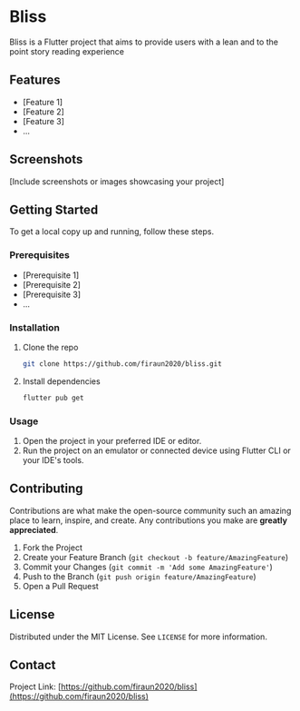 # Bliss

Bliss is a Flutter project that aims to provide users with a lean and to the point story reading experience

## Features

- [Feature 1]
- [Feature 2]
- [Feature 3]
- ...

## Screenshots

[Include screenshots or images showcasing your project]

## Getting Started

To get a local copy up and running, follow these steps.

### Prerequisites

- [Prerequisite 1]
- [Prerequisite 2]
- [Prerequisite 3]
- ...

### Installation

1. Clone the repo
   ```sh
   git clone https://github.com/firaun2020/bliss.git
   ```
2. Install dependencies
   ```sh
   flutter pub get
   ```

### Usage

1. Open the project in your preferred IDE or editor.
2. Run the project on an emulator or connected device using Flutter CLI or your IDE's tools.

## Contributing

Contributions are what make the open-source community such an amazing place to learn, inspire, and create. Any contributions you make are **greatly appreciated**.

1. Fork the Project
2. Create your Feature Branch (`git checkout -b feature/AmazingFeature`)
3. Commit your Changes (`git commit -m 'Add some AmazingFeature'`)
4. Push to the Branch (`git push origin feature/AmazingFeature`)
5. Open a Pull Request

## License

Distributed under the MIT License. See `LICENSE` for more information.

## Contact

Project Link: [https://github.com/firaun2020/bliss](https://github.com/firaun2020/bliss)

